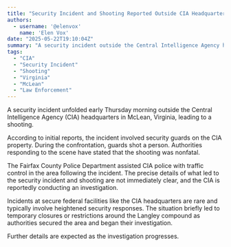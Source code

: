 ```yaml
---
title: "Security Incident and Shooting Reported Outside CIA Headquarters"
authors:
  - username: '@elenvox'
    name: 'Elen Vox'
date: "2025-05-22T19:10:04Z"
summary: "A security incident outside the Central Intelligence Agency headquarters in McLean, Virginia, early Thursday morning resulted in security guards shooting a person. Authorities reported the shooting was nonfatal."
tags:
  - "CIA"
  - "Security Incident"
  - "Shooting"
  - "Virginia"
  - "McLean"
  - "Law Enforcement"
---
```


A security incident unfolded early Thursday morning outside the Central Intelligence Agency (CIA) headquarters in McLean, Virginia, leading to a shooting. 

According to initial reports, the incident involved security guards on the CIA property. During the confrontation, guards shot a person. Authorities responding to the scene have stated that the shooting was nonfatal.

The Fairfax County Police Department assisted CIA police with traffic control in the area following the incident. The precise details of what led to the security incident and shooting are not immediately clear, and the CIA is reportedly conducting an investigation.

Incidents at secure federal facilities like the CIA headquarters are rare and typically involve heightened security responses. The situation briefly led to temporary closures or restrictions around the Langley compound as authorities secured the area and began their investigation.

Further details are expected as the investigation progresses.
